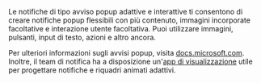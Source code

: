﻿Le notifiche di tipo avviso popup adattive e interattive ti consentono di creare notifiche popup flessibili con più contenuto, immagini incorporate facoltative e interazione utente facoltativa. Puoi utilizzare immagini, pulsanti, input di testo, azioni e altro ancora.

Per ulteriori informazioni sugli avvisi popup, visita [docs.microsoft.com](https://docs.microsoft.com/en-us/windows/uwp/controls-and-patterns/tiles-and-notifications-adaptive-interactive-toasts). Inoltre, il team di notifica ha a disposizione un'[app di visualizzazione](https://docs.microsoft.com/en-us/windows/uwp/controls-and-patterns/tiles-and-notifications-notifications-visualizer) utile per progettare notifiche e riquadri animati adattivi.
